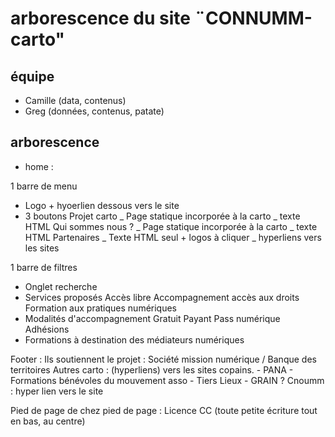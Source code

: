 # arborescence du site ¨CONNUMM-carto"

## équipe 

- Camille (data, contenus)
- Greg (données, contenus, patate)


## arborescence

- home :

1 barre de menu
  - Logo + hyoerlien dessous vers le site
  - 3 boutons
    Projet carto _ Page statique incorporée à la carto _ texte HTML
    Qui sommes nous ? _ Page statique incorporée à la carto _ texte HTML
    Partenaires _ Texte HTML seul + logos à cliquer _ hyperliens vers les sites
    
1 barre de filtres
  - Onglet recherche
  - Services proposés
      Accès libre
      Accompagnement accès aux droits
      Formation aux pratiques numériques   
  - Modalités d'accompagnement
      Gratuit
      Payant
      Pass numérique
      Adhésions
  - Formations à destination des médiateurs numériques 
  
  Footer :
  Ils soutiennent le projet : Société mission numérique / Banque des territoires
  Autres carto : (hyperliens) vers les sites copains. 
    - PANA
    - Formations bénévoles du mouvement asso
    - Tiers Lieux
    - GRAIN ?
  Cnoumm : hyper lien vers le site

Pied de page de chez pied de page : Licence CC (toute petite écriture tout en bas, au centre)
